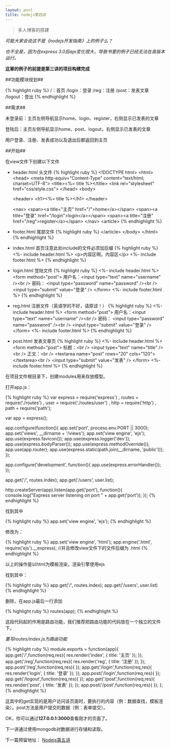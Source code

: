 ```yaml
---
layout: post
title: nodejs第四讲
---
```


> 多人博客的搭建

*可能大家会说这不是《nodejs开发指南》上的例子么？*

*也不全是，因为在express 3.0后api变化很大，导致书里的例子已经无法在高版本运行。*

**这章的例子的前提是第三讲的项目构建完成**

##功能模块规划##

{% highlight ruby %}
/：首页
/login：登录
/reg：注册
/post：发表文章
/logout：登出
{% endhighlight %}

##需求##

未登录前：主页左侧导航显示home、login、register，右侧显示已发表的文章

登陆后：主页左侧导航显示home、post、logout，右侧显示已发表的文章

用户登录、注册、发表成功以及退出后都返回到主页

##开始##

在view文件下创建以下文件

+ header.html 头文件
{% highlight ruby %}
&lt;!DOCTYPE html&gt;
  &lt;html&gt;
  &lt;head&gt;
  &lt;meta http-equiv="Content-Type" content="text/html; charset=UTF-8"&gt;
  &lt;title&gt;&lt;%= title %&gt;&lt;/title&gt;
  &lt;link rel="stylesheet" href="css/style.css"&gt;
  &lt;/head&gt;
  &lt;body&gt;

  &lt;header&gt;
  &lt;h1&gt;&lt;%= title %&gt;&lt;/h1&gt;
  &lt;/header&gt;

  &lt;nav&gt;
      &lt;span&gt;&lt;a title="主页" href="/"&gt;home&lt;/a&gt;&lt;/span&gt;
      &lt;span&gt;&lt;a title="登录" href="/login"&gt;login&lt;/a&gt;&lt;/span&gt;
      &lt;span&gt;&lt;a title="注册" href="/reg"&gt;register&lt;/a&gt;&lt;/span&gt;
  &lt;/nav&gt;
  &lt;article&gt;
{% endhighlight %}
+ footer.html 尾部文件
{% highlight ruby %}
&lt;/article&gt;
  &lt;/body&gt;
&lt;/html&gt;
{% endhighlight %}
+ index.html 首页注意此处include的文件必须加后缀
{% highlight ruby %}
&lt;%- include header.html %&gt;
&lt;p&gt;内容区啊。内容区&lt;/p&gt;
&lt;%- include footer.html %&gt;
{% endhighlight %}
+ login.html 登陆文件
{% highlight ruby %}
&lt;%- include header.html %&gt;
&lt;form method="post"&gt;
用户名：&lt;input type="text" name="username" /&gt;&lt;br /&gt;
密码： &lt;input type="password" name="password" /&gt;&lt;br /&gt;
        &lt;input type="submit" value="登录" /&gt;
&lt;/form&gt;
&lt;%- include footer.html %&gt;
{% endhighlight %}
+ reg.html 注册文件（英语学的不好，请原谅！）
{% highlight ruby %}
&lt;%- include header.html %&gt;
&lt;form method="post"&gt;
用户名：&lt;input type="text" name="username" /&gt;&lt;br /&gt;
密码： &lt;input type="password" name="password" /&gt;&lt;br /&gt;
        &lt;input type="submit" value="登录" /&gt;
&lt;/form&gt;
&lt;%- include footer.html %&gt;
{% endhighlight %}
+ post.html 发表文章页
{% highlight ruby %}
&lt;%- include header.html %&gt;
&lt;form method="post"&gt;
标题：&lt;br /&gt;
&lt;input type="text" name="title" /&gt;&lt;br /&gt;
正文：&lt;br /&gt;
&lt;textarea name="post" rows="20" cols="120"&gt;&lt;/textarea&gt;&lt;br /&gt;
&lt;input type="submit" value="发表" /&gt;
&lt;/form&gt;
&lt;%- include footer.html %&gt;
{% endhighlight %}

在项目文件根目录下，创建modules用来存放模型。

打开app.js：

{% highlight ruby %}
var express = require('express')
  , routes = require('./routes')
  , user = require('./routes/user')
  , http = require('http')
  , path = require('path');

var app = express();

app.configure(function(){
  app.set('port', process.env.PORT || 3000);
  app.set('views', __dirname + '/views');
  app.set('view engine', 'ejs');
  app.use(express.favicon());
  app.use(express.logger('dev'));
  app.use(express.bodyParser());
  app.use(express.methodOverride());
  app.use(app.router);
  app.use(express.static(path.join(__dirname, 'public')));
});

app.configure('development', function(){
  app.use(express.errorHandler());
});

app.get('/', routes.index);
app.get('/users', user.list);

http.createServer(app).listen(app.get('port'), function(){
  console.log("Express server listening on port " + app.get('port'));
});
{% endhighlight %}

找到其中

{% highlight ruby %}
app.set('view engine', 'ejs');
{% endhighlight %}

修改为：

{% highlight ruby %}
app.set('view engine', 'html');
app.engine('.html', require('ejs').__express);
//并且修改view文件下的文件后缀为 .html
{% endhighlight %}

以上的操作是以html为模板渲染，渲染引擎使用ejs

找到其中：

{% highlight ruby %}
app.get('/', routes.index);
app.get('/users', user.list)
{% endhighlight %}

删除，在app.js最后一行添加

{% highlight ruby %}
routes(app);
{% endhighlight %}

这段代码起的作用是路由功能，我们推荐把路由功能的代码放在一个独立的文件下。

*重写routes/index.js为路由功能*

{% highlight ruby %}
module.exports = function(app){
    app.get('/',function(req,res){
        res.render('index', {
            title: '主页'
        });
    });
    app.get('/reg',function(req,res){
        res.render('reg', {
         title: '注册'
        });
    });
    app.post('/reg',function(req,res){
    });
    app.get('/login',function(req,res){
        res.render('login', {
            title: '登录'
        });
    });
    app.post('/login',function(req,res){
    });
    app.get('/logout',function(req,res){
    });
    app.get('/post',function(req,res){
        res.render('post', {
            title: '发表'
        });
    });
    app.post('/post',function(req,res){
    });
};
{% endhighlight %}

这其中的get实现的是用户访问该页面时，要执行的内容（例：数据查找，模板渲染）。post方法是用户提交的数据（例：表单提交）。

OK，你可以通过**127.0.0.1:3000**查看刚才的页面了。

下一讲通过使用mongodb对数据进行存储和读取。

下一篇预留地址：
[Nodejs第五讲](http://johnqing.github.io/posts/nodejs-05.html)
